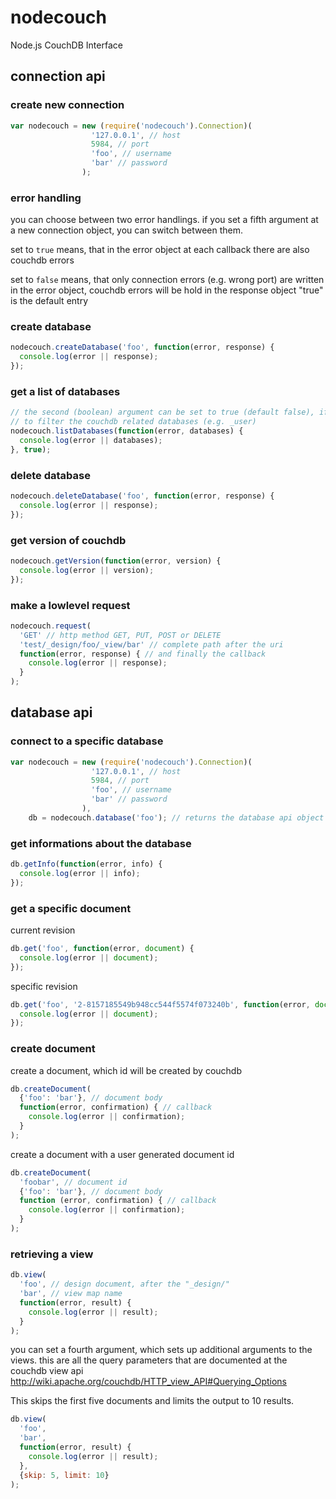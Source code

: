 nodecouch
=========

Node.js CouchDB Interface


connection api
--------------

### create new connection ###

``` js
var nodecouch = new (require('nodecouch').Connection)(
                  '127.0.0.1', // host
                  5984, // port
                  'foo', // username
                  'bar' // password
                );
```

### error handling ###

you can choose between two error handlings. if you set a fifth argument at a new
connection object, you can switch between them.

set to `true` means, that in the error object at each callback there are also
couchdb errors

set to `false` means, that only connection errors (e.g. wrong port) are written
in the error object, couchdb errors will be hold in the response object
"true" is the default entry

### create database ###

``` js
nodecouch.createDatabase('foo', function(error, response) {
  console.log(error || response);
});
```

### get a list of databases ###

``` js
// the second (boolean) argument can be set to true (default false), if you want
// to filter the couchdb related databases (e.g. _user)
nodecouch.listDatabases(function(error, databases) {
  console.log(error || databases);
}, true);
```

### delete database ###

``` js
nodecouch.deleteDatabase('foo', function(error, response) {
  console.log(error || response);
});
```

### get version of couchdb ###

``` js
nodecouch.getVersion(function(error, version) {
  console.log(error || version);
});
```

### make a lowlevel request ###

``` js
nodecouch.request(
  'GET' // http method GET, PUT, POST or DELETE
  'test/_design/foo/_view/bar' // complete path after the uri
  function(error, response) { // and finally the callback
    console.log(error || response);
  }
);
```


database api
------------

### connect to a specific database ###

``` js
var nodecouch = new (require('nodecouch').Connection)(
                  '127.0.0.1', // host
                  5984, // port
                  'foo', // username
                  'bar' // password
                ),
    db = nodecouch.database('foo'); // returns the database api object
```

### get informations about the database ###

``` js
db.getInfo(function(error, info) {
  console.log(error || info);
});
```

### get a specific document ###

current revision

``` js
db.get('foo', function(error, document) {
  console.log(error || document);
});
```

specific revision

``` js
db.get('foo', '2-8157185549b948cc544f5574f073240b', function(error, document) {
  console.log(error || document);
});
```

### create document ###

create a document, which id will be created by couchdb

``` js
db.createDocument(
  {'foo': 'bar'}, // document body
  function(error, confirmation) { // callback
    console.log(error || confirmation);
  }
);
```

create a document with a user generated document id

``` js
db.createDocument(
  'foobar', // document id
  {'foo': 'bar'}, // document body
  function (error, confirmation) { // callback
    console.log(error || confirmation);
  }
);
```

### retrieving a view ###

``` js
db.view(
  'foo', // design document, after the "_design/"
  'bar', // view map name
  function(error, result) {
    console.log(error || result);
  }
);
```

you can set a fourth argument, which sets up additional arguments to the views.
this are all the query parameters that are documented at the couchdb view api
http://wiki.apache.org/couchdb/HTTP_view_API#Querying_Options

This skips the first five documents and limits the output to 10 results.

``` js
db.view(
  'foo',
  'bar',
  function(error, result) {
    console.log(error || result);
  },
  {skip: 5, limit: 10}
);
```
